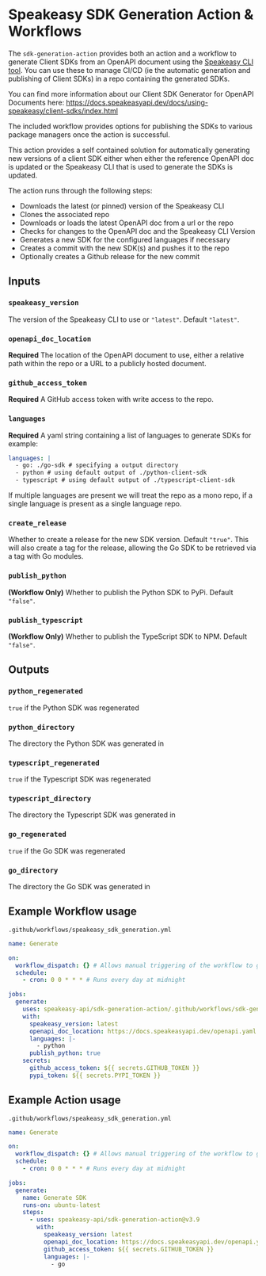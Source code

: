 # Speakeasy SDK Generation Action & Workflows

The `sdk-generation-action` provides both an action and a workflow to generate Client SDKs from an OpenAPI document using the [Speakeasy CLI tool](https://github.com/speakeasy-api/speakeasy). You can use these to manage CI/CD (ie the automatic generation and publishing of Client SDKs) in a repo containing the generated SDKs.

You can find more information about our Client SDK Generator for OpenAPI Documents here: https://docs.speakeasyapi.dev/docs/using-speakeasy/client-sdks/index.html

The included workflow provides options for publishing the SDKs to various package managers once the action is successful.

This action provides a self contained solution for automatically generating new versions of a client SDK either when either the reference OpenAPI doc is updated or the Speakeasy CLI that is used to generate the SDKs is updated.

The action runs through the following steps:

- Downloads the latest (or pinned) version of the Speakeasy CLI
- Clones the associated repo
- Downloads or loads the latest OpenAPI doc from a url or the repo
- Checks for changes to the OpenAPI doc and the Speakeasy CLI Version
- Generates a new SDK for the configured languages if necessary
- Creates a commit with the new SDK(s) and pushes it to the repo
- Optionally creates a Github release for the new commit

## Inputs

### `speakeasy_version`

The version of the Speakeasy CLI to use or `"latest"`. Default `"latest"`.

### `openapi_doc_location`

**Required** The location of the OpenAPI document to use, either a relative path within the repo or a URL to a publicly hosted document.

### `github_access_token`

**Required** A GitHub access token with write access to the repo.

### `languages`

**Required** A yaml string containing a list of languages to generate SDKs for example:

```yaml
languages: |
  - go: ./go-sdk # specifying a output directory
  - python # using default output of ./python-client-sdk
  - typescript # using default output of ./typescript-client-sdk
```

If multiple languages are present we will treat the repo as a mono repo, if a single language is present as a single language repo.

### `create_release`

Whether to create a release for the new SDK version. Default `"true"`.
This will also create a tag for the release, allowing the Go SDK to be retrieved via a tag with Go modules.

### `publish_python`

**(Workflow Only)** Whether to publish the Python SDK to PyPi. Default `"false"`.

### `publish_typescript`

**(Workflow Only)** Whether to publish the TypeScript SDK to NPM. Default `"false"`.

## Outputs

### `python_regenerated`

`true` if the Python SDK was regenerated

### `python_directory`

The directory the Python SDK was generated in

### `typescript_regenerated`

`true` if the Typescript SDK was regenerated

### `typescript_directory`

The directory the Typescript SDK was generated in

### `go_regenerated`

`true` if the Go SDK was regenerated

### `go_directory`

The directory the Go SDK was generated in

## Example Workflow usage

`.github/workflows/speakeasy_sdk_generation.yml`

```yaml
name: Generate

on:
  workflow_dispatch: {} # Allows manual triggering of the workflow to generate SDK
  schedule:
    - cron: 0 0 * * * # Runs every day at midnight

jobs:
  generate:
    uses: speakeasy-api/sdk-generation-action/.github/workflows/sdk-generation.yaml@v3.9 # Import the sdk generation workflow which will handle the generation of the SDKs and publishing to the package managers
    with:
      speakeasy_version: latest
      openapi_doc_location: https://docs.speakeasyapi.dev/openapi.yaml
      languages: |-
        - python
      publish_python: true
    secrets:
      github_access_token: ${{ secrets.GITHUB_TOKEN }}
      pypi_token: ${{ secrets.PYPI_TOKEN }}
```

## Example Action usage

`.github/workflows/speakeasy_sdk_generation.yml`

```yaml
name: Generate

on:
  workflow_dispatch: {} # Allows manual triggering of the workflow to generate SDK
  schedule:
    - cron: 0 0 * * * # Runs every day at midnight

jobs:
  generate:
    name: Generate SDK
    runs-on: ubuntu-latest
    steps:
      - uses: speakeasy-api/sdk-generation-action@v3.9
        with:
          speakeasy_version: latest
          openapi_doc_location: https://docs.speakeasyapi.dev/openapi.yaml
          github_access_token: ${{ secrets.GITHUB_TOKEN }}
          languages: |-
            - go
```
